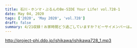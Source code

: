 ```yaml
---
title: 石川・ホンマ・ぶるんのBe-SIDE Your Life! vol.728-1
date: May 04, 2020
tags: ['2020', 'May 2020', 'vol.728']
draft: false
summary: 4/21収録！お家時間どう過ごしていますか？ビーサイメンバーは…
---
```


http://project-phi.ddo.jp/ishikawa/ishikawa728_1.mp3
